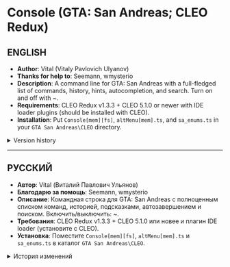 # Console (GTA: San Andreas; CLEO Redux)
## ENGLISH
* **Author**: Vital (Vitaly Pavlovich Ulyanov)
* **Thanks for help to**: Seemann, wmysterio
* **Description**: A command line for GTA: San Andreas with a full-fledged list of commands, history, hints, autocompletion, and search. Turn on and off with ~.
* **Requirements**: CLEO Redux v1.3.3 + CLEO 5.1.0 or newer with IDE loader plugins (should be installed with CLEO).
* **Installation**: Put `Console[mem][fs]`, `altMenu[mem].ts`, and `sa_enums.ts` in your `GTA San Andreas\CLEO` directory.

<details>
<summary>Version history</summary>

```diff
v0.92 [21.10.2025]
+ Reorganised the code
+ Running `INTERIOR` command with no parameter inserts current interior

v0.915 [16.10.2025]
+ Added free camera acceleration

v0.91 [10.10.2025]
+ Added free camera (`FREE CAM` command)

v0.9 [02.10.2025]
+ The code is rewritten almost from scratch
+ All main features of the older version are preserved and improved
+ Added command history (scrollable with up/down arrow buttons)
+ Added convenient menus for weapons, vehicles, statistics, gangs, and much more
+ A separate menu for scripter's tools

v0.75 [31.03.2025]
+ `IGNORED BY POLICE`, `IGNORED BY PEDESTRIANS`, `DEATH PENALTIES`, `ARREST PENALTIES` commands
+ `Lose nothing` config

v0.731 [30.03.2025]
+ Improved randomness for `OVERLAY` command examples (generated when launched without user values)
+ Disabled camera change button during input

v0.73 [28.03.2025]
+ `OVERLAY` command
+ Autocompletion starts search if the command is not found

v0.72 [24.03.2025]
+ `DISABLE MILITARY ZONES WANTED LEVEL`, `HELI WINCH`, `SENSITIVITY TO CRIME` commands
+ `Hospitable military` and `Hostile military` configs

v0.7 [23.03.2025]
+ `JETPACK`, `BURLGARY HOUSES`, `AIRCRAFT CARRIER DEFENCE`, `MILITARY BASE DEFENCE`, `GANG WAR`, `FREE RESPRAY`, `DISABLE RESPRAY` commands
+ `Empty streets` and `Living city` configs

v0.61 [22.03.2025]
+ NumPad support (0-9, `.`, `-`)
+ `CLEAR AREA`, `PED DENSITY`, `CAR DENSITY` commands

v0.6 [21.03.2025]
+ Command line is now shown in the upper-left corner.
+ Search and autocompletion improvements.
+ `Never tired` command.
+ `Mere mortal` and `Parkour master` configs.

v0.5 [17.03.2025]
+ Initial release with basic functions and configs.
```
</details>

---

## РУССКИЙ
* **Автор**: Vital (Виталий Павлович Ульянов)
* **Благодарю за помощь**: Seemann, wmysterio
* **Описание**: Командная строка для GTA: San Andreas с полноценным списком команд, историей, подсказками, автозавершением и поиском. Включить/выключить: ~.
* **Требования**: CLEO Redux v1.3.3 + CLEO 5.1.0 или новее и плагин IDE loader (установите с CLEO).
* **Установка**: Поместите `Console[mem][fs]`, `altMenu[mem].ts` и `sa_enums.ts` в каталог `GTA San Andreas\CLEO`.

<details>
<summary>История изменений</summary>

```diff
v0.92 [21.10.2025]
+ Реорганизация кода
+ Запуск команды `INTERIOR` без параметра подставляет текущий интерьер

v0.915 [16.10.2025]
+ Добавлено ускорение свободной камеры

v0.91 [10.10.2025]
+ Добавлена свободная камера (команда `FREE CAM`)

v0.9 [02.10.2025]
+ Код переписан практически с нуля
+ Сохранены и улучшены все основные возможности старой версии
+ Добавлена история команд, пролистываемая кнопками со стрелками вверх и вниз
+ Добавлены удобные меню для оружия, транспорта, статистики, банд и многого другого
+ Отдельное меню инструментов скриптера

v0.75 [31.03.2025]
+ Команды `IGNORED BY POLICE`, `IGNORED BY PEDESTRIANS`, `DEATH PENALTIES`, `ARREST PENALTIES`
+ Конфигурация `Lose nothing` (не терять деньги и оружие после смерти и ареста)

v0.731 [30.03.2025]
+ Улучшена случайность в примерах команды `OVERLAY` (при запуске её без ввода своих значений)
+ Смена камеры отключается на время ввода

v0.73 [28.03.2025]
+ Команда `OVERLAY` (цветовое наложение на экране)
+ Автозавершение включает поиск, если команда не найдена

v0.72 [24.03.2025]
+ Команды `DISABLE MILITARY ZONES WANTED LEVEL`, `HELI WINCH`, `SENSITIVITY TO CRIME`
+ Конфигурации `Hospitable military` (отключение запретных зон) и `Hostile military` (включение запретных зон)

v0.7 [23.03.2025]
+ Команды `JETPACK`, `BURLGARY HOUSES`, `AIRCRAFT CARRIER DEFENCE`, `MILITARY BASE DEFENCE`, `GANG WAR`, `FREE RESPRAY`, `DISABLE RESPRAY`
+ Конфигурации `Empty streets` (убрать пешеходов и машины) и `Living city` (вернуть пешеходов и машины)

v0.61 [22.03.2025]
+ Поддержка NumPad (0-9, `.`, `-`)
+ Команды `CLEAR AREA`, `PED DENSITY`, `CAR DENSITY`

v0.6 [21.03.2025]
+ Командная строка перемещена в левый верхний угол.
+ Улучшени поиска и автозавершения.
+ Команда `Never tired` (бесконечный бег).
+ Конфигурации `Mere mortal` (сброс преимуществ) и `Parkour master` (бесконечный бег + нет урона от падения).

v0.5 [17.03.2025]
+ Первая версия: базовые функции и конфигурации.
```
</details>